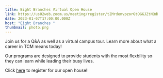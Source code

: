 ```yaml
---
title: Eight Branches Virtual Open House
link: https://us02web.zoom.us/meeting/register/tZMrdemvpzorGtOGGJZtNQdFgYT4USbQIyCJ
date: 2023-01-07T17:00:00.000Z
host: "Eight Branches "
thumbnail: photo.png
---
```

Join us for a Q&A as well as a virtual campus tour. Learn more about what a career in TCM means today! 

Our programs are designed to provide students with the most flexbility so they can learn while leading their busy lives. 

Click [here](https://us02web.zoom.us/meeting/register/tZMrdemvpzorGtOGGJZtNQdFgYT4USbQIyCJ) to register for our open house!